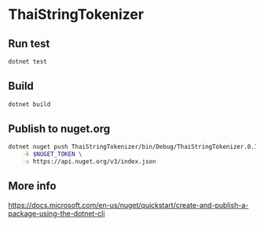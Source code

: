 # ThaiStringTokenizer

## Run test

```sh
dotnet test
```

## Build

```sh
dotnet build
```

## Publish to nuget.org

```sh
dotnet nuget push ThaiStringTokenizer/bin/Debug/ThaiStringTokenizer.0.1.0.nupkg \
    -k $NUGET_TOKEN \
    -s https://api.nuget.org/v3/index.json
```

## More info

<https://docs.microsoft.com/en-us/nuget/quickstart/create-and-publish-a-package-using-the-dotnet-cli>
